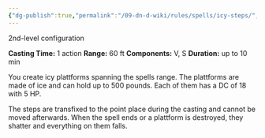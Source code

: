 ```yaml
---
{"dg-publish":true,"permalink":"/09-dn-d-wiki/rules/spells/icy-steps/","tags":["spell"]}
---
```



2nd-level configuration

**Casting Time:** 1 action
**Range:** 60 ft
**Components:** V, S
**Duration:** up to 10 min

You create icy plattforms spanning the spells range. The plattforms are made of ice and can hold up to 500 pounds. Each of them has a DC of 18 with 5 HP.

The steps are transfixed to the point place during the casting and cannot be moved afterwards. When the spell ends or a plattform is destroyed, they shatter and everything on them falls.